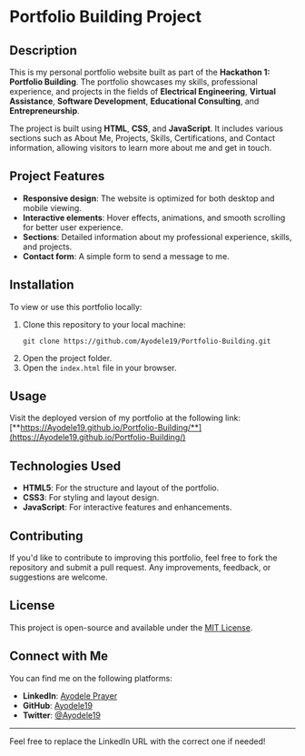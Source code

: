 # **Portfolio Building Project**

## **Description**
This is my personal portfolio website built as part of the **Hackathon 1: Portfolio Building**. The portfolio showcases my skills, professional experience, and projects in the fields of **Electrical Engineering**, **Virtual Assistance**, **Software Development**, **Educational Consulting**, and **Entrepreneurship**.

The project is built using **HTML**, **CSS**, and **JavaScript**. It includes various sections such as About Me, Projects, Skills, Certifications, and Contact information, allowing visitors to learn more about me and get in touch.

## **Project Features**
- **Responsive design**: The website is optimized for both desktop and mobile viewing.
- **Interactive elements**: Hover effects, animations, and smooth scrolling for better user experience.
- **Sections**: Detailed information about my professional experience, skills, and projects.
- **Contact form**: A simple form to send a message to me.

## **Installation**
To view or use this portfolio locally:
1. Clone this repository to your local machine:
   ```
   git clone https://github.com/Ayodele19/Portfolio-Building.git
   ```
2. Open the project folder.
3. Open the `index.html` file in your browser.

## **Usage**
Visit the deployed version of my portfolio at the following link:  
[**https://Ayodele19.github.io/Portfolio-Building/**](https://Ayodele19.github.io/Portfolio-Building/)

## **Technologies Used**
- **HTML5**: For the structure and layout of the portfolio.
- **CSS3**: For styling and layout design.
- **JavaScript**: For interactive features and enhancements.

## **Contributing**
If you'd like to contribute to improving this portfolio, feel free to fork the repository and submit a pull request. Any improvements, feedback, or suggestions are welcome.

## **License**
This project is open-source and available under the [MIT License](LICENSE).

## **Connect with Me**
You can find me on the following platforms:

- **LinkedIn**: [Ayodele Prayer](https://www.linkedin.com/in/ayodeleprayer19)
- **GitHub**: [Ayodele19](https://github.com/Ayodele19)
- **Twitter**: [@Ayodele19](https://twitter.com/Ayodele19)

---

Feel free to replace the LinkedIn URL with the correct one if needed!